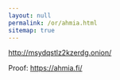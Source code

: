 ```yaml
---
layout: null
permalink: /or/ahmia.html
sitemap: true
---
```


http://msydqstlz2kzerdg.onion/

Proof: https://ahmia.fi/
